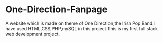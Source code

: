 # One-Direction-Fanpage
A website which is made on theme of One Direction,the Irish Pop Band.I have used HTML,CSS,PHP,mySQL in this project.This is my first full stack web development project.
